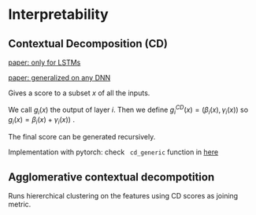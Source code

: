 # Interpretability

## Contextual Decomposition (CD)
[paper: only for LSTMs](https://arxiv.org/pdf/1801.05453.pdf)

[paper: generalized on any DNN](https://arxiv.org/pdf/1806.05337.pdf)

Gives a score to a subset $x$ of all the inputs.

We call $g_i(x)$ the output of layer $i$.
Then we define $g_i^{CD}(x) = (\beta_i(x), \gamma_i(x))$ so $g_i(x) = \beta_i(x) + \gamma_i(x))$ .

The final score can be generated recursively.

Implementation with pytorch: check ` cd_generic` function in [here](https://github.com/csinva/hierarchical-dnn-interpretations/blob/f3a79868420a9f51c825085d62bdff16f9e1a8f3/acd/scores/cd.py#L70)

## Agglomerative contextual decompotition

Runs hiererchical clustering on the features using CD scores as joining metric.
